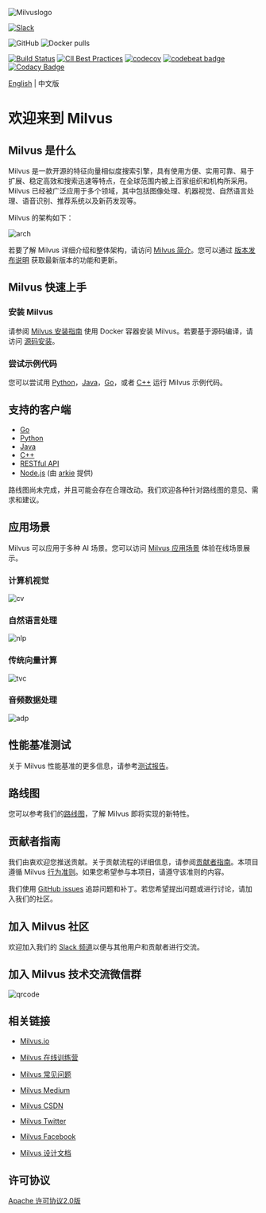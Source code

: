 ![Milvuslogo](https://github.com/milvus-io/docs/blob/master/assets/milvus_logo.png)

[![Slack](https://img.shields.io/badge/Join-Slack-orange)](https://join.slack.com/t/milvusio/shared_invite/enQtNzY1OTQ0NDI3NjMzLWNmYmM1NmNjOTQ5MGI5NDhhYmRhMGU5M2NhNzhhMDMzY2MzNDdlYjM5ODQ5MmE3ODFlYzU3YjJkNmVlNDQ2ZTk)

![GitHub](https://img.shields.io/github/license/milvus-io/milvus)
![Docker pulls](https://img.shields.io/docker/pulls/milvusdb/milvus)

[![Build Status](http://internal.zilliz.com:18080/jenkins/job/milvus-ci/job/master/badge/icon)](http://internal.zilliz.com:18080/jenkins/job/milvus-ci/job/master/)
[![CII Best Practices](https://bestpractices.coreinfrastructure.org/projects/3563/badge)](https://bestpractices.coreinfrastructure.org/projects/3563)
[![codecov](https://codecov.io/gh/milvus-io/milvus/branch/master/graph/badge.svg)](https://codecov.io/gh/milvus-io/milvus)
[![codebeat badge](https://codebeat.co/badges/e030a4f6-b126-4475-a938-4723d54ec3a7?style=plastic)](https://codebeat.co/projects/github-com-milvus-io-milvus-master)
[![Codacy Badge](https://api.codacy.com/project/badge/Grade/c4bb2ccfb51b47f99e43bfd1705edd95)](https://app.codacy.com/gh/milvus-io/milvus?utm_source=github.com&utm_medium=referral&utm_content=milvus-io/milvus&utm_campaign=Badge_Grade_Dashboard)

[English](README.md) | 中文版  

# 欢迎来到 Milvus

## Milvus 是什么

Milvus 是一款开源的特征向量相似度搜索引擎，具有使用方便、实用可靠、易于扩展、稳定高效和搜索迅速等特点，在全球范围内被上百家组织和机构所采用。Milvus 已经被广泛应用于多个领域，其中包括图像处理、机器视觉、自然语言处理、语音识别、推荐系统以及新药发现等。

Milvus 的架构如下：

![arch](https://github.com/milvus-io/docs/raw/v0.7.1/assets/milvus_arch.png)

若要了解 Milvus 详细介绍和整体架构，请访问 [Milvus 简介](https://www.milvus.io/cn/docs/about_milvus/overview.md)。您可以通过 [版本发布说明](https://www.milvus.io/cn/docs/releases/release_notes.md) 获取最新版本的功能和更新。

## Milvus 快速上手

### 安装 Milvus

请参阅 [Milvus 安装指南](https://www.milvus.io/cn/docs/guides/get_started/install_milvus/install_milvus.md) 使用 Docker 容器安装 Milvus。若要基于源码编译，请访问 [源码安装](INSTALL.md)。

### 尝试示例代码

您可以尝试用 [Python](https://www.milvus.io/cn/docs/guides/get_started/example_code.md)，[Java](https://github.com/milvus-io/milvus-sdk-java/tree/master/examples)，[Go](https://github.com/milvus-io/milvus-sdk-go/tree/master/examples)，或者 [C++](https://github.com/milvus-io/milvus/tree/master/sdk/examples) 运行 Milvus 示例代码。

## 支持的客户端

-   [Go](https://github.com/milvus-io/milvus-sdk-go)
-   [Python](https://github.com/milvus-io/pymilvus)
-   [Java](https://github.com/milvus-io/milvus-sdk-java)
-   [C++](https://github.com/milvus-io/milvus/tree/master/sdk)
-   [RESTful API](https://github.com/milvus-io/milvus/tree/master/core/src/server/web_impl)
-   [Node.js](https://www.npmjs.com/package/@arkie-ai/milvus-client) (由 [arkie](https://www.arkie.cn/) 提供)

路线图尚未完成，并且可能会存在合理改动。我们欢迎各种针对路线图的意见、需求和建议。

## 应用场景

Milvus 可以应用于多种 AI 场景。您可以访问 [Milvus 应用场景](https://milvus.io/scenarios) 体验在线场景展示。

### 计算机视觉

![cv](https://milvus.io/static/cv-159967bf4d72f481b7982de63fc4ae73.png)

### 自然语言处理

![nlp](https://milvus.io/static/nlp-58674a4e40fa44a8512a8d48b26a2522.png)

### 传统向量计算

![tvc](https://milvus.io/static/molsearch-67e29b54f64ef90aa163046324bb7b0d.png)

### 音频数据处理

![adp](https://milvus.io/static/audio-0c156653b3e3a7d2fd5af8e3021af304.png)

## 性能基准测试

关于 Milvus 性能基准的更多信息，请参考[测试报告](https://github.com/milvus-io/milvus/tree/master/docs)。

## 路线图

您可以参考我们的[路线图](https://github.com/milvus-io/milvus/milestones)，了解 Milvus 即将实现的新特性。

## 贡献者指南

我们由衷欢迎您推送贡献。关于贡献流程的详细信息，请参阅[贡献者指南](https://github.com/milvus-io/milvus/blob/master/CONTRIBUTING.md)。本项目遵循 Milvus [行为准则](https://github.com/milvus-io/milvus/blob/master/CODE_OF_CONDUCT.md)。如果您希望参与本项目，请遵守该准则的内容。

我们使用 [GitHub issues](https://github.com/milvus-io/milvus/issues) 追踪问题和补丁。若您希望提出问题或进行讨论，请加入我们的社区。

## 加入 Milvus 社区

欢迎加入我们的 [Slack 频道](https://join.slack.com/t/milvusio/shared_invite/enQtNzY1OTQ0NDI3NjMzLWNmYmM1NmNjOTQ5MGI5NDhhYmRhMGU5M2NhNzhhMDMzY2MzNDdlYjM5ODQ5MmE3ODFlYzU3YjJkNmVlNDQ2ZTk)以便与其他用户和贡献者进行交流。

## 加入 Milvus 技术交流微信群

![qrcode](https://github.com/milvus-io/docs/blob/v0.7.0/assets/qrcode.png)

## 相关链接

-   [Milvus.io](https://www.milvus.io)

-   [Milvus 在线训练营](https://github.com/milvus-io/bootcamp)

-   [Milvus 常见问题](https://www.milvus.io/cn/docs/faq/operational_faq.md)

-   [Milvus Medium](https://medium.com/@milvusio)

-   [Milvus CSDN](https://zilliz.blog.csdn.net/)

-   [Milvus Twitter](https://twitter.com/milvusio)

-   [Milvus Facebook](https://www.facebook.com/io.milvus.5)

-   [Milvus 设计文档](DESIGN.md)

## 许可协议

[Apache 许可协议2.0版](https://github.com/milvus-io/milvus/blob/master/LICENSE)
